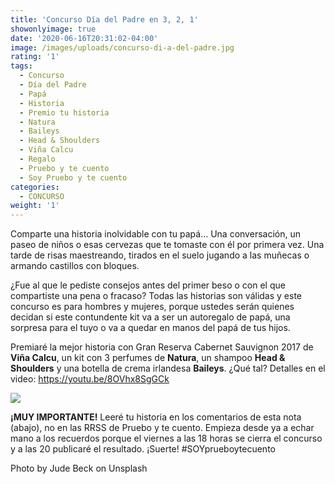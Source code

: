 ```yaml
---
title: 'Concurso Día del Padre en 3, 2, 1'
showonlyimage: true
date: '2020-06-16T20:31:02-04:00'
image: /images/uploads/concurso-di-a-del-padre.jpg
rating: '1'
tags:
  - Concurso
  - Día del Padre
  - Papá
  - Historia
  - Premio tu historia
  - Natura
  - Baileys
  - Head & Shoulders
  - Viña Calcu
  - Regalo
  - Pruebo y te cuento
  - Soy Pruebo y te cuento
categories:
  - CONCURSO
weight: '1'
---
```

Comparte una historia inolvidable con tu papá… Una conversación, un paseo de niños o esas cervezas que te tomaste con él por primera vez. Una tarde de risas maestreando, tirados en el suelo jugando a las muñecas o armando castillos con bloques.

<!--more-->

¿Fue al que le pediste consejos antes del primer beso o con el que compartiste una pena o fracaso? Todas las historias son válidas y este concurso es para hombres y mujeres, porque ustedes serán quienes decidan si este contundente kit va a ser un autoregalo de papá, una sorpresa para el tuyo o va a quedar en manos del papá de tus hijos.

Premiaré la mejor historia con Gran Reserva Cabernet Sauvignon 2017 de **Viña Calcu**, un kit con 3 perfumes de **Natura**, un shampoo **Head & Shoulders** y una botella de crema irlandesa **Baileys**. ¿Qué tal? Detalles en el video: https://youtu.be/8OVhx8SgGCk

![](/images/uploads/concurso-di-a-del-padreregalos.jpg)

 

**¡MUY IMPORTANTE!** Leeré tu historia en los comentarios de esta nota (abajo), no en las RRSS de Pruebo y te cuento. Empieza desde ya a echar mano a los recuerdos porque el viernes a las 18 horas se cierra el concurso y a las 20 publicaré el resultado. ¡Suerte! #SOYprueboytecuento

Photo by Jude Beck on Unsplash

